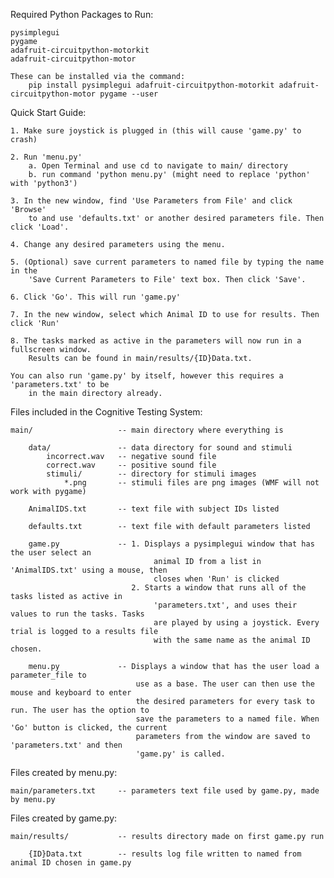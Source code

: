 Required Python Packages to Run:

    pysimplegui
    pygame
    adafruit-circuitpython-motorkit
    adafruit-circuitpython-motor

    These can be installed via the command:
        pip install pysimplegui adafruit-circuitpython-motorkit adafruit-circuitpython-motor pygame --user



Quick Start Guide:

    1. Make sure joystick is plugged in (this will cause 'game.py' to crash)

    2. Run 'menu.py'
        a. Open Terminal and use cd to navigate to main/ directory
        b. run command 'python menu.py' (might need to replace 'python' with 'python3')

    3. In the new window, find 'Use Parameters from File' and click 'Browse'
        to and use 'defaults.txt' or another desired parameters file. Then click 'Load'.

    4. Change any desired parameters using the menu.

    5. (Optional) save current parameters to named file by typing the name in the
        'Save Current Parameters to File' text box. Then click 'Save'.

    6. Click 'Go'. This will run 'game.py'

    7. In the new window, select which Animal ID to use for results. Then click 'Run'

    8. The tasks marked as active in the parameters will now run in a fullscreen window.
        Results can be found in main/results/{ID}Data.txt.

    You can also run 'game.py' by itself, however this requires a 'parameters.txt' to be
        in the main directory already.




Files included in the Cognitive Testing System:

    main/                   -- main directory where everything is

        data/               -- data directory for sound and stimuli
            incorrect.wav   -- negative sound file
            correct.wav     -- positive sound file
            stimuli/        -- directory for stimuli images
                *.png       -- stimuli files are png images (WMF will not work with pygame)

        AnimalIDS.txt       -- text file with subject IDs listed

        defaults.txt        -- text file with default parameters listed

        game.py             -- 1. Displays a pysimplegui window that has the user select an
                                    animal ID from a list in 'AnimalIDS.txt' using a mouse, then 
                                    closes when 'Run' is clicked
                               2. Starts a window that runs all of the tasks listed as active in
                                    'parameters.txt', and uses their values to run the tasks. Tasks
                                    are played by using a joystick. Every trial is logged to a results file
                                    with the same name as the animal ID chosen.

        menu.py             -- Displays a window that has the user load a parameter_file to
                                use as a base. The user can then use the mouse and keyboard to enter
                                the desired parameters for every task to run. The user has the option to
                                save the parameters to a named file. When 'Go' button is clicked, the current
                                parameters from the window are saved to 'parameters.txt' and then 
                                'game.py' is called.


Files created by menu.py:

    main/parameters.txt     -- parameters text file used by game.py, made by menu.py


Files created by game.py:

    main/results/           -- results directory made on first game.py run
        
        {ID}Data.txt        -- results log file written to named from animal ID chosen in game.py